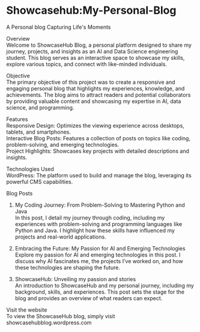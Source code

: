 # Showcasehub:My-Personal-Blog
A Personal blog Capturing Life's Moments

Overview</br>
Welcome to ShowcaseHub Blog, a personal platform designed to share my journey, projects, and insights as an AI and Data Science engineering student. This blog serves as an interactive space to showcase my skills, explore various topics, and connect with like-minded individuals.

Objective</br>
The primary objective of this project was to create a responsive and engaging personal blog that highlights my experiences, knowledge, and achievements. The blog aims to attract readers and potential collaborators by providing valuable content and showcasing my expertise in AI, data science, and programming.

Features</br>
Responsive Design: Optimizes the viewing experience across desktops, tablets, and smartphones.</br>
Interactive Blog Posts: Features a collection of posts on topics like coding, problem-solving, and emerging technologies.</br>
Project Highlights: Showcases key projects with detailed descriptions and insights.</br>

Technologies Used</br>
WordPress: The platform used to build and manage the blog, leveraging its powerful CMS capabilities.

Blog Posts</br>
1. My Coding Journey: From Problem-Solving to Mastering Python and Java</br>
In this post, I detail my journey through coding, including my experiences with problem-solving and programming languages like Python and Java. I highlight how these skills have influenced my projects and real-world applications.</br>

2. Embracing the Future: My Passion for AI and Emerging Technologies</br>
Explore my passion for AI and emerging technologies in this post. I discuss why AI fascinates me, the projects I’ve worked on, and how these technologies are shaping the future.</br>

3. ShowcaseHub: Unveiling my passion and stories</br>
An introduction to ShowcaseHub and my personal journey, including my background, skills, and experiences. This post sets the stage for the blog and provides an overview of what readers can expect.</br>

Visit the website</br>
To view the ShowcaseHub blog, simply visit showcasehubblog.wordpress.com

